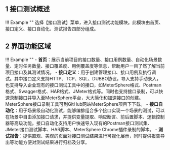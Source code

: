 ##  1 接口测试概述
   
!!! Example "" 
     选择【接口测试】菜单，进入接口测试功能模块。此模块由首页、接口定义、接口自动化、测试报告四部分组成。

##  2 界面功能区域


!!! Example "" 
    - **首页**：展示当前项目的接口数量、接口用例数量、自动化场景数量、定时任务数量、接口覆盖度、用例覆盖度等信息，帮助用户一目了然了解当前项目接口及其测试情况。
    - **接口定义**：用于创建管理接口、接口用例及执行调试。其中接口定义支持HTTP、TCP、SQL、DUBBO协议，导入支持手动录入，也支持导入企业现有的接口测试工具中的接口，如MeterSphere格式、Postman格式、Swagger格式、HAR格式、JMeter格式等。同时也支持接口录制，可以快速录制接口并导入至MeterSphere平台，大大简化和加速接口的创建。 MeterSphere接口录制工具可到GitHub网站MeterSphere项目下下载。
    - **接口自动化**：用于场景级自动化测试，能够编排组合多个接口实现一个场景的测试，可以在场景中自由添加接口请求，并提供变量提取、响应断言、前后置脚本、逻辑控制器等高级功能。接口自动化支持用户快速导入现有的Postman接口测试集、JMeter接口测试脚本、HAR脚本、MeterSphere Chrome插件录制的脚本。
    - **测试报告**：提供直观、美观的页面对接口测试结果进行可视化展示，同时提供报告导出等功能方便对测试结果进行归档及分享。


